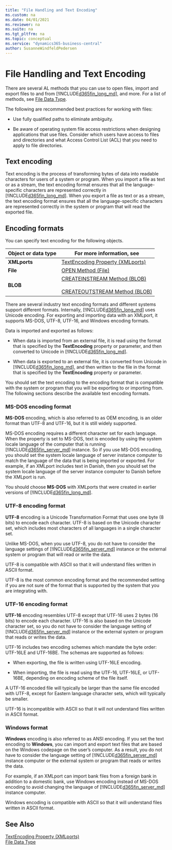 ```yaml
---
title: "File Handling and Text Encoding"
ms.custom: na
ms.date: 04/01/2021
ms.reviewer: na
ms.suite: na
ms.tgt_pltfrm: na
ms.topic: conceptual
ms.service: "dynamics365-business-central"
author: SusanneWindfeldPedersen
---
```


# File Handling and Text Encoding
There are several AL methods that you can use to open files, import and export files to and from [!INCLUDE[d365fin_long_md](includes/d365fin_long_md.md)], and more. For a list of methods, see [File Data Type](./methods-auto/file/file-data-type.md).

The following are recommended best practices for working with files:

- Use fully qualified paths to eliminate ambiguity.

- Be aware of operating system file access restrictions when designing applications that use files. Consider which users have access to files and directories and what Access Control List (ACL) that you need to apply to file directories. 

## Text encoding 
Text encoding is the process of transforming bytes of data into readable characters for users of a system or program. When you import a file as text or as a stream, the text encoding format ensures that all the language-specific characters are represented correctly in [!INCLUDE[d365fin_long_md](includes/d365fin_long_md.md)]. When you export a file as text or as a stream, the text encoding format ensures that all the language-specific characters are represented correctly in the system or program that will read the exported file.  
  
## Encoding formats  
You can specify text encoding for the following objects.  
  
|Object or data type|For more information, see|  
|-------------|----------------|  
|**XMLports**|[TextEncoding Property \(XMLports\)](/dynamics365/business-central/dev-itpro/developer/devenv-textencoding-property)|  
|**File**|[OPEN Method \(File\)](./methods-auto/file/file-open-method.md)|  
|**BLOB**|[CREATEINSTREAM Method \(BLOB\)](./methods-auto/blob/blob-createinstream-method.md)<br /><br /> [CREATEOUTSTREAM Method \(BLOB\)](./methods-auto/library.md)|  
  
There are several industry text encoding formats and different systems support different formats. Internally, [!INCLUDE[d365fin_long_md](includes/d365fin_long_md.md)] uses Unicode encoding. For exporting and importing data with an XMLport, it supports MS-DOS, UTF-8, UTF-16, and Windows encoding formats.

Data is imported and exported as follows:  
  
- When data is imported from an external file, it is read using the format that is specified by the **TextEncoding** property or parameter, and then converted to Unicode in [!INCLUDE[d365fin_long_md](includes/d365fin_long_md.md)].  
  
- When data is exported to an external file, it is converted from Unicode in [!INCLUDE[d365fin_long_md](includes/d365fin_long_md.md)], and then written to the file in the format that is specified by the **TextEncoding** property or parameter.  
  
You should set the text encoding to the encoding format that is compatible with the system or program that you will be exporting to or importing from. The following sections describe the available text encoding formats.  
  
### MS-DOS encoding format  
 **MS-DOS** encoding, which is also referred to as OEM encoding, is an older format than UTF-8 and UTF-16, but it is still widely supported. 
  
 MS-DOS encoding requires a different character set for each language. When the property is set to MS-DOS, text is encoded by using the system locale language of the computer that is running [!INCLUDE[d365fin_server_md](includes/d365fin_server_md.md)] instance. So if you use MS-DOS encoding, you should set the system locale language of server instance computer to match the language of the data that is being imported or exported. For example, if an XMLport includes text in Danish, then you should set the system locale language of the server instance computer to Danish before the XMLport is run.  
  
 You should choose **MS-DOS** with XMLports that were created in earlier versions of [!INCLUDE[d365fin_long_md](includes/d365fin_long_md.md)].  
  
### UTF-8 encoding format  
 **UTF-8** encoding is a Unicode Transformation Format that uses one byte \(8 bits\) to encode each character. UTF-8 is based on the Unicode character set, which includes most characters of all languages in a single character set.  
  
 Unlike MS-DOS, when you use UTF-8, you do not have to consider the language settings of [!INCLUDE[d365fin_server_md](includes/d365fin_server_md.md)] instance or the external system or program that will read or write the data.  
  
 UTF-8 is compatible with ASCII so that it will understand files written in ASCII format.  
  
 UTF-8 is the most common encoding format and the recommended setting if you are not sure of the format that is supported by the system that you are integrating with.  
  
### UTF-16 encoding format  
 **UTF-16** encoding resembles UTF-8 except that UTF-16 uses 2 bytes \(16 bits\) to encode each character. UTF-16 is also based on the Unicode character set, so you do not have to consider the language setting of [!INCLUDE[d365fin_server_md](includes/d365fin_server_md.md)] instance or the external system or program that reads or writes the data.  
  
 UTF-16 includes two encoding schemes which mandate the byte order: UTF-16LE and UTF-16BE. The schemas are supported as follows:  
  
- When exporting, the file is written using UTF-16LE encoding.  
  
- When importing, the file is read using the UTF-16, UTF-16LE, or UTF-16BE, depending on encoding scheme of the file itself.  
  
A UTF-16 encoded file will typically be larger than the same file encoded with UTF-8, except for Eastern language character sets, which will typically be smaller.  
  
UTF-16 is incompatible with ASCII so that it will not understand files written in ASCII format.  
  
### Windows format  
**Windows** encoding is also referred to as ANSI encoding. If you set the text encoding to **Windows**, you can import and export text files that are based on the Windows codepage on the user’s computer. As a result, you do not have to consider the language setting of [!INCLUDE[d365fin_server_md](includes/d365fin_server_md.md)] instance computer or the external system or program that reads or writes the data.  
  
For example, if an XMLport can import bank files from a foreign bank in addition to a domestic bank, use Windows encoding instead of MS-DOS encoding to avoid changing the language of [!INCLUDE[d365fin_server_md](includes/d365fin_server_md.md)] instance computer.  
  
Windows encoding is compatible with ASCII so that it will understand files written in ASCII format.  
  
## See Also  
[TextEncoding Property (XMLports)](/dynamics365/business-central/dev-itpro/developer/devenv-textencoding-property)  
[File Data Type](./methods-auto/library.md)

